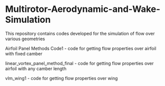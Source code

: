 # Multirotor-Aerodynamic-and-Wake-Simulation
This repository contains codes developed for the simulation of flow over various geometries

Airfoil Panel Methods Code1 - code for getting flow properties over airfoil with fixed camber

linear_vortex_panel_method_final - code for getting flow properties over airfoil with any camber length

vlm_wing1 - code for getting flow properties over wing

